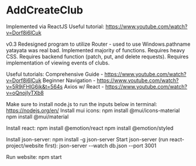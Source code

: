 # AddCreateClub
Implemented via ReactJS
Useful tutorial: https://www.youtube.com/watch?v=Dorf8i6lCuk

v0.3
Redesigned program to utilize Router - used to use Windows.pathname yatayata was real bad.
Implemented majority of functions.
Requires heavy CSS.
Requires backend function (patch, put, and delete requests).
Requires implementation of viewing events of clubs.


Useful tutorials:
Comprehensive Guide - https://www.youtube.com/watch?v=Dorf8i6lCuk
Beginner Navigation - https://www.youtube.com/watch?v=5R9jFHlG6ik&t=564s
Axios w/ React - https://www.youtube.com/watch?v=oQnojIyTXb8

Make sure to install node.js to run the inputs below in terminal:
https://nodejs.org/en/
Install mui icons:
npm install @mui/icons-material
npm install @mui/material

Install react:
npm install @emotion/react
npm install @emotion/styled

Install json-server:
npm install -g json-server
Start json-server (run react-project/website first):
json-server --watch db.json --port 3001

Run website:
npm start
